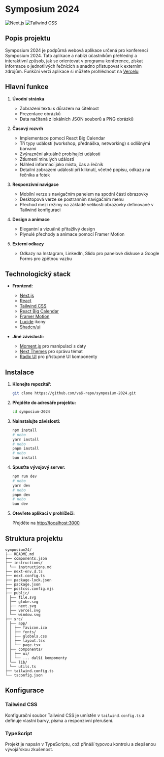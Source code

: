 # Symposium 2024

![Next.js](https://img.shields.io/badge/Next.js-12.0.7-blue)
![Tailwind CSS](https://img.shields.io/badge/Tailwind%20CSS-3.0.23-teal)

## Popis projektu

Symposium 2024 je podpůrná webová aplikace určená pro konferenci Symposium 2024. Tato aplikace a nabízí účastníkům přehledný a interaktivní způsob, jak se orientovat v programu konference, získat informace o jednotlivých řečnících a snadno přistupovat k externím zdrojům.
Funkční verzi aplikace si můžete prohlédnout na [Vercelu](https://symposium-2024.vercel.app)

## Hlavní funkce

1. **Úvodní stránka**
   - Zobrazení textu s důrazem na čitelnost
   - Prezentace obrázků
   - Data načítaná z lokálních JSON souborů a PNG obrázků

2. **Časový rozvrh**
   - Implementace pomocí React Big Calendar
   - Tři typy událostí (workshop, přednáška, networking) s odlišnými barvami
   - Zvýraznění aktuálně probíhající události
   - Ztlumení minulých událostí
   - Náhled informací jako místo, čas a řečník
   - Detailní zobrazení událostí při kliknutí, včetně popisu, odkazu na řečníka a fotek

3. **Responzivní navigace**
   - Mobilní verze s navigačním panelem na spodní části obrazovky
   - Desktopová verze se postranním navigačním menu
   - Přechod mezi režimy na základě velikosti obrazovky definované v Tailwind konfiguraci

4. **Design a animace**
   - Elegantní a vizuálně přitažlivý design
   - Plynulé přechody a animace pomocí Framer Motion

5. **Externí odkazy**
   - Odkazy na Instagram, LinkedIn, Slido pro panelové diskuse a Google Forms pro zpětnou vazbu

## Technologický stack

- **Frontend:**
  - [Next.js](https://nextjs.org)
  - [React](https://reactjs.org)
  - [Tailwind CSS](https://tailwindcss.com)
  - [React Big Calendar](https://github.com/jquense/react-big-calendar)
  - [Framer Motion](https://www.framer.com/motion/)
  - [Lucide](https://lucide.dev) ikony
  - [Shadcn/ui](https://shadcn.com/ui)

- **Jiné závislosti:**
  - [Moment.js](https://momentjs.com) pro manipulaci s daty
  - [Next Themes](https://github.com/pacocoursey/next-themes) pro správu témat
  - [Radix UI](https://www.radix-ui.com) pro přístupné UI komponenty

## Instalace

1. **Klonejte repozitář:**

   ```bash
   git clone https://github.com/vaš-repo/symposium-2024.git
   ```

2. **Přejděte do adresáře projektu:**

   ```bash
   cd symposium-2024
   ```

3. **Nainstalujte závislosti:**

   ```bash
   npm install
   # nebo
   yarn install
   # nebo
   pnpm install
   # nebo
   bun install
   ```

4. **Spusťte vývojový server:**

   ```bash
   npm run dev
   # nebo
   yarn dev
   # nebo
   pnpm dev
   # nebo
   bun dev
   ```

5. **Otevřete aplikaci v prohlížeči:**

   Přejděte na [http://localhost:3000](http://localhost:3000)

## Struktura projektu
```
symposium24/
├── README.md
├── components.json
├── instructions/
│ └── instructions.md
├── next-env.d.ts
├── next.config.ts
├── package-lock.json
├── package.json
├── postcss.config.mjs
├── public/
│ ├── file.svg
│ ├── globe.svg
│ ├── next.svg
│ ├── vercel.svg
│ └── window.svg
├── src/
│ ├── app/
│ │ ├── favicon.ico
│ │ ├── fonts/
│ │ ├── globals.css
│ │ ├── layout.tsx
│ │ └── page.tsx
│ ├── components/
│ │ ├── ui/
│ │ └── ... další komponenty
│ └── lib/
│ └── utils.ts
├── tailwind.config.ts
└── tsconfig.json
```


## Konfigurace

### Tailwind CSS

Konfigurační soubor Tailwind CSS je umístěn v `tailwind.config.ts` a definuje vlastní barvy, písma a responzivní přerušení.

### TypeScript

Projekt je napsán v TypeScriptu, což přináší typovou kontrolu a zlepšenou vývojářskou zkušenost.


